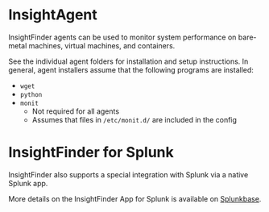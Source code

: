 # InsightAgent
InsightFinder agents can be used to monitor system performance on bare-metal machines, virtual machines, and containers.

See the individual agent folders for installation and setup instructions.
In general, agent installers assume that the following programs are installed:
* `wget`
* `python`
* `monit`
    * Not required for all agents
    * Assumes that files in `/etc/monit.d/` are included in the config

<!-- The wiki is very out of date and may be unnecessary --> 
<!-- More details on the agents and installation details are in the wiki: https://github.com/insightfinder/InsightAgent/wiki
-->
# InsightFinder for Splunk
InsightFinder also supports a special integration with Splunk via a native Splunk app.

More details on the InsightFinder App for Splunk is available on [Splunkbase](https://splunkbase.splunk.com/app/3281/).
